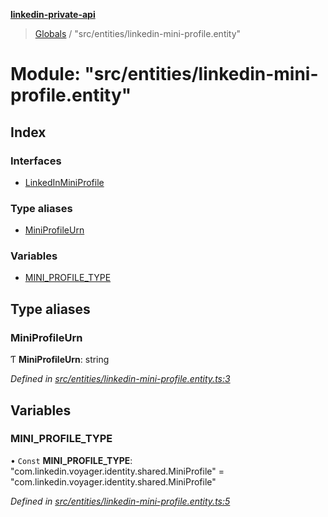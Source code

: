 **[linkedin-private-api](../README.md)**

> [Globals](../globals.md) / "src/entities/linkedin-mini-profile.entity"

# Module: "src/entities/linkedin-mini-profile.entity"

## Index

### Interfaces

- [LinkedInMiniProfile](../interfaces/_src_entities_linkedin_mini_profile_entity_.linkedinminiprofile.md)

### Type aliases

- [MiniProfileUrn](_src_entities_linkedin_mini_profile_entity_.md#miniprofileurn)

### Variables

- [MINI_PROFILE_TYPE](_src_entities_linkedin_mini_profile_entity_.md#mini_profile_type)

## Type aliases

### MiniProfileUrn

Ƭ **MiniProfileUrn**: string

_Defined in [src/entities/linkedin-mini-profile.entity.ts:3](https://github.com/eilonmore/linkedin-private-api/blob/354b20a/src/entities/linkedin-mini-profile.entity.ts#L3)_

## Variables

### MINI_PROFILE_TYPE

• `Const` **MINI_PROFILE_TYPE**: \"com.linkedin.voyager.identity.shared.MiniProfile\" = "com.linkedin.voyager.identity.shared.MiniProfile"

_Defined in [src/entities/linkedin-mini-profile.entity.ts:5](https://github.com/eilonmore/linkedin-private-api/blob/354b20a/src/entities/linkedin-mini-profile.entity.ts#L5)_
